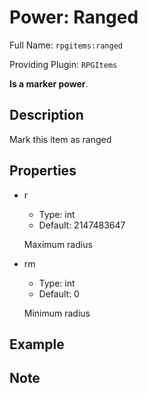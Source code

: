 # Power: Ranged

<!-- This file is generated ingame by `/rpgitem gen-wiki`. -->
<!-- Please only edit between "beginCustomXXXX" and "endCustomXXXX".  -->
<!-- If you want to edit description of this power or property, -->
<!-- please edit corresponding section in "resources/lang/en_US.yml" -->

Full Name: `rpgitems:ranged`

Providing Plugin: `RPGItems`

**Is a marker power**.

<!-- beginCustomHeader -->
<!-- endCustomHeader -->

## Description

Mark this item as ranged
<!-- beginCustomDescription -->
<!-- endCustomDescription -->

## Properties

* r

  * Type: int
  * Default: 2147483647

  Maximum radius

* rm

  * Type: int
  * Default: 0

  Minimum radius

<!-- beginCustomProperties -->
<!-- endCustomProperties -->

## Example

<!-- beginCustomExample -->
<!-- endCustomExample -->

## Note

<!-- beginCustomNote -->
<!-- endCustomNote -->